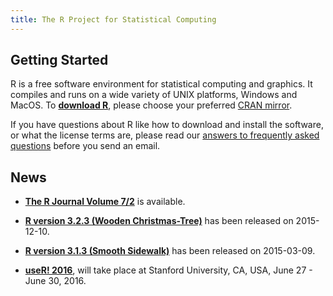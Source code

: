 ```yaml
---
title: The R Project for Statistical Computing
---
```


## Getting Started

R is a free software environment for statistical computing and graphics. It compiles and runs on a wide variety of UNIX platforms, Windows and MacOS. To **[download R](http://cran.r-project.org/mirrors.html)**, please choose your preferred [CRAN mirror](http://cran.r-project.org/mirrors.html).

If you have questions about R like how to download and install the software, or what the license terms are, please read our [answers to frequently asked questions](http://cran.R-project.org/faqs.html) before you send an email.

## News

-   [**The R Journal Volume 7/2**](http://journal.r-project.org) is available.

-   [**R version 3.2.3 (Wooden Christmas-Tree)**](http://cran.r-project.org/src/base/R-3)
    has been released on 2015-12-10.

-   [**R version 3.1.3 (Smooth Sidewalk)**](http://cran.r-project.org/src/base/R-3) has been released on 2015-03-09.

-   **[useR! 2016](http://www.r-project.org/useR-2016)**,
	will take
    place at Stanford University, CA, USA, June 27 - June 30, 2016.


<!--- (Boilerplate for release run-in)
-   [**R version 3.1.3 (Smooth Sidewalk) prerelease versions**](http://cran.r-project.org/src/base-prerelease) will appear starting February 28. Final release is scheduled for 2015-03-09. 
-->
